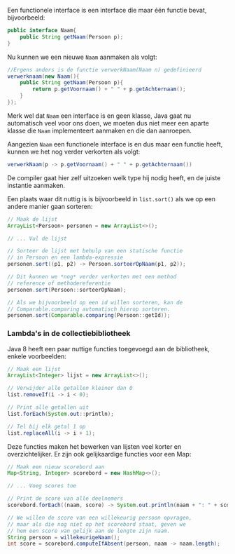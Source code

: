 Een functionele interface is een interface die maar één functie bevat, bijvoorbeeld:
```java
public interface Naam{
	public String getNaam(Persoon p);
}
```
Nu kunnen we een nieuwe `Naam` aanmaken als volgt:
```java
//Ergens anders is de functie verwerkNaam(Naam n) gedefinieerd
verwerknaam(new Naam(){
	public String getNaam(Persoon p){
		return p.getVoornaam() + " " + p.getAchternaam();
	}
});
```

Merk wel dat `Naam` een interface is en geen klasse, Java gaat nu automatisch veel voor ons doen, we moeten dus niet meer een aparte klasse die `Naam` implementeert aanmaken en die dan aanroepen.

Aangezien `Naam` een functionele interface is en dus maar een functie heeft, kunnen we het nog verder verkorten als volgt:

```java
verwerkNaam(p -> p.getVoornaam() + " " + p.getAchternaam())
```

De compiler gaat hier zelf uitzoeken welk type hij nodig heeft, en de juiste instantie aanmaken.

Een plaats waar dit nuttig is is bijvoorbeeld in `list.sort()` als we op een andere manier gaan sorteren:

```java
// Maak de lijst
ArrayList<Persoon> personen = new ArrayList<>();

// ... Vul de lijst

// Sorteer de lijst met behulp van een statische functie
// in Persoon en een lambda-expressie
personen.sort((p1, p2) -> Persoon.sorteerOpNaam(p1, p2));

// Dit kunnen we *nog* verder verkorten met een method
// reference of methodereferentie
personen.sort(Persoon::sorteerOpNaam);

// Als we bijvoorbeeld op een id willen sorteren, kan de
// Comparable.comparing automatisch hierop sorteren.
personen.sort(Comparable.comparing(Persoon::getId));
```

### Lambda's in de collectiebibliotheek

Java 8 heeft een paar nuttige functies toegevoegd aan de bibliotheek, enkele voorbeelden:

```java
// Maak een lijst
ArrayList<Integer> lijst = new ArrayList<>();

// Verwijder alle getallen kleiner dan 0
list.removeIf(i -> i < 0);

// Print alle getallen uit
list.forEach(System.out::println);

// Tel bij elk getal 1 op
list.replaceAll(i -> i + 1);
```

Deze functies maken het bewerken van lijsten veel korter en overzichtelijker. Er zijn ook gelijkaardige functies voor een Map:

```java
// Maak een nieuw scorebord aan
Map<String, Integer> scorebord = new HashMap<>();

// ... Voeg scores toe

// Print de score van alle deelnemers
scorebord.forEach((naam, score) -> System.out.println(naam + ": " + score));

// We willen de score van een willekeurig persoon opvragen,
// maar als die nog niet op het scorebord staat, geven we
// hem een score van gelijk aan de lengte zijn naam.
String persoon = willekeurigeNaam();
int score = scorebord.computeIfAbsent(persoon, naam -> naam.length);
```